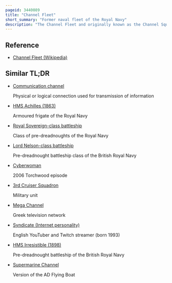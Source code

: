 ```yaml
---
pageid: 3440089
title: "Channel Fleet"
short_summary: "Former naval fleet of the Royal Navy"
description: "The Channel Fleet and originally known as the Channel Squadron was a royal navy Formation of Warships which defended the Waters of the english Channel from 1854 to 1909 and from 1914 to 1915."
---
```


## Reference

- [Channel Fleet (Wikipedia)](https://en.wikipedia.org/?curid=3440089)

## Similar TL;DR

- [Communication channel](/tldr/en/communication-channel)

  Physical or logical connection used for transmission of information

- [HMS Achilles (1863)](/tldr/en/hms-achilles-1863)

  Armoured frigate of the Royal Navy

- [Royal Sovereign-class battleship](/tldr/en/royal-sovereign-class-battleship)

  Class of pre-dreadnoughts of the Royal Navy

- [Lord Nelson-class battleship](/tldr/en/lord-nelson-class-battleship)

  Pre-dreadnought battleship class of the British Royal Navy

- [Cyberwoman](/tldr/en/cyberwoman)

  2006 Torchwood episode

- [3rd Cruiser Squadron](/tldr/en/3rd-cruiser-squadron)

  Military unit

- [Mega Channel](/tldr/en/mega-channel)

  Greek television network

- [Syndicate (Internet personality)](/tldr/en/syndicate-internet-personality)

  English YouTuber and Twitch streamer (born 1993)

- [HMS Irresistible (1898)](/tldr/en/hms-irresistible-1898)

  Pre-dreadnought battleship of the British Royal Navy

- [Supermarine Channel](/tldr/en/supermarine-channel)

  Version of the AD Flying Boat
